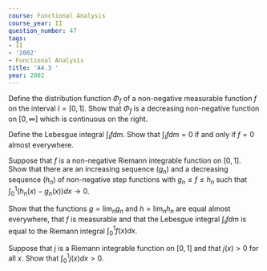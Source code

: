 ```yaml
---
course: Functional Analysis
course_year: II
question_number: 47
tags:
- II
- '2002'
- Functional Analysis
title: 'A4.3 '
year: 2002
---
```



Define the distribution function $\Phi_{f}$ of a non-negative measurable function $f$ on the interval $I=[0,1]$. Show that $\Phi_{f}$ is a decreasing non-negative function on $[0, \infty]$ which is continuous on the right.

Define the Lebesgue integral $\int_{I} f d m$. Show that $\int_{I} f d m=0$ if and only if $f=0$ almost everywhere.

Suppose that $f$ is a non-negative Riemann integrable function on $[0,1]$. Show that there are an increasing sequence $\left(g_{n}\right)$ and a decreasing sequence $\left(h_{n}\right)$ of non-negative step functions with $g_{n} \leqslant f \leqslant h_{n}$ such that $\int_{0}^{1}\left(h_{n}(x)-g_{n}(x)\right) d x \rightarrow 0$.

Show that the functions $g=\lim _{n} g_{n}$ and $h=\lim _{n} h_{n}$ are equal almost everywhere, that $f$ is measurable and that the Lebesgue integral $\int_{I} f d m$ is equal to the Riemann integral $\int_{0}^{1} f(x) d x$.

Suppose that $j$ is a Riemann integrable function on $[0,1]$ and that $j(x)>0$ for all $x$. Show that $\int_{0}^{1} j(x) d x>0$.
